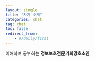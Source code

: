 ```yaml
---
layout: single
title: "자기 소개"
categories: chat
tag: chat
toc: false
redirect_from:
    - #/daily/first
---
```


이해하며 공부하는 **정보보호전문가희망호소인**
